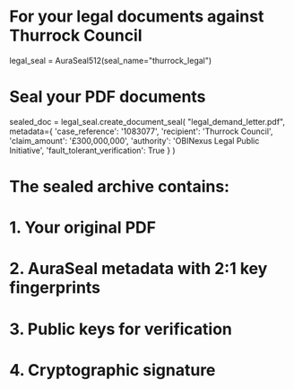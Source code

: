 # For your legal documents against Thurrock Council
legal_seal = AuraSeal512(seal_name="thurrock_legal")

# Seal your PDF documents
sealed_doc = legal_seal.create_document_seal(
    "legal_demand_letter.pdf",
    metadata={
        'case_reference': '1083077',
        'recipient': 'Thurrock Council',
        'claim_amount': '£300,000,000',
        'authority': 'OBINexus Legal Public Initiative',
        'fault_tolerant_verification': True
    }
)

# The sealed archive contains:
# 1. Your original PDF
# 2. AuraSeal metadata with 2:1 key fingerprints  
# 3. Public keys for verification
# 4. Cryptographic signature
